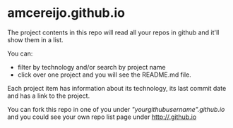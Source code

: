# amcereijo.github.io
The project contents in this repo will read all your repos in github and it'll show them in a list.

You can:
* filter by technology and/or search by project name
* click over one project and you will see the README.md file.

Each project item has information about its technology, its last commit date and has a link to the project.

You can fork this repo in one of you under *"yourgithubusername".github.io* and you could see your own repo list page under [http://<yourgithubusername>.github.io](http://<yourgithubusername>.github.io) 



